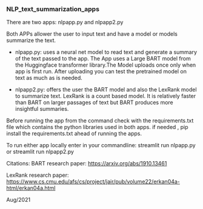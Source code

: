 ### NLP_text_summarization_apps

There are two apps: nlpapp.py and nlpapp2.py

Both APPs allower the user to input text and have a model or models summarize the text.

* nlpapp.py:  uses a neural net model to read text and generate a summary of the text passed to the app. The App uses a Large BART model from the Huggingface transformer library.The Model uploads once only when app is first run. After uploading you can test the pretrained model on text as much as is needed. 
 

* nlpapp2.py: offers the user the BART model and also the LexRank model to summarize text. LexRank is a count based model. It is relatively faster than BART on larger passages of text but BART produces more insightful summaries.

Before running the app from the command check with the requirements.txt file which contains the python libraries used in both apps. if needed , pip install the requirements.txt ahead of running the apps.

To run either app locally enter in your commandline:  streamlit run nlpapp.py or streamlit run nlpapp2.py

Citations:
BART research paper: https://arxiv.org/abs/1910.13461

LexRank research paper: https://www.cs.cmu.edu/afs/cs/project/jair/pub/volume22/erkan04a-html/erkan04a.html

Aug/2021
